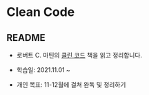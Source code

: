 # Clean Code

## README

- 로버트 C. 마틴의 [클린 코드](http://www.yes24.com/Product/Goods/11681152) 책을 읽고 정리합니다.

- 학습일: 2021.11.01 ~

- 개인 목표: 11-12월에 걸쳐 완독 및 정리하기